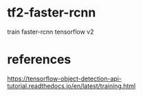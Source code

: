 # tf2-faster-rcnn
train faster-rcnn tensorflow v2

# references

https://tensorflow-object-detection-api-tutorial.readthedocs.io/en/latest/training.html
